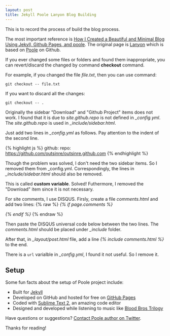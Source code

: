 ```yaml
---
layout: post
title: Jekyll Poole Lanyon Blog Building
---
```


<div class="message">
 This is to record the process of build the blog process.
</div>

The most important reference is [How I Created a Beautiful and Minimal Blog Using Jekyll, Github Pages, and poole](http://joshualande.com/jekyll-github-pages-poole/). The original page is [Lanyon](https://github.com/poole/lanyon) which is based on [Poole](https://github.com/poole) on Github.

If you ever changed some files or folders and found them inappropriate, you can revert/discard the changed by command <strong>checkout</strong> command.

For example, if you changed the file *file.txt*, then you can use command:

    git checkout -- file.txt

If you want to discard all the changes:

    git checkout -- .

Originally the sidebar "Download" and "Github Project" items does not work. I found that it is due to *site.github.repo* is not defined in *_config.yml*. The *site.github.repo* is used in *_include/sidebar.html*.

Just add two lines in *_config.yml* as follows. Pay attention to the indent of the second line.

{% highlight js %}
github:
  repo:	https://github.com/outsinre/outsinre.github.com
{% endhighlight %}

Though the problem was solved, I don't need the two sidebar items. So I removed them from _config.yml. Correspondingly, the lines in *_include/sidebar.html* should also be removed.

This is called **custom variable**. Solved! Futhermore, I removed the "Download" item since it is not necessary.

For site comments, I use DISQUS. Firsly, create a file *comments.html* and add two lines:
{% raw %}
*{% if page.comments %}*

<em>{% endif %}</em>
{% endraw %}

Then paste the DISQUS universal code below between the two lines. The *comments.html* should be placed under *_include* folder.

After that, in *_layout/post.html* file, add a line *&#123;% include comments.html %}* to the end.

There is a `url` varialble in *_config.yml*, I found it not useful. So I remove it.

## Setup

Some fun facts about the setup of Poole project include:

* Built for [Jekyll](http://jekyllrb.com)
* Developed on GitHub and hosted for free on [GitHub Pages](https://pages.github.com)
* Coded with [Sublime Text 2](http://sublimetext.com), an amazing code editor
* Designed and developed while listening to music like [Blood Bros Trilogy](https://soundcloud.com/maddecent/sets/blood-bros-series)

Have questions or suggestions? [Contact Poole author on Twitter](https://twitter.com/mdo).

Thanks for reading!
